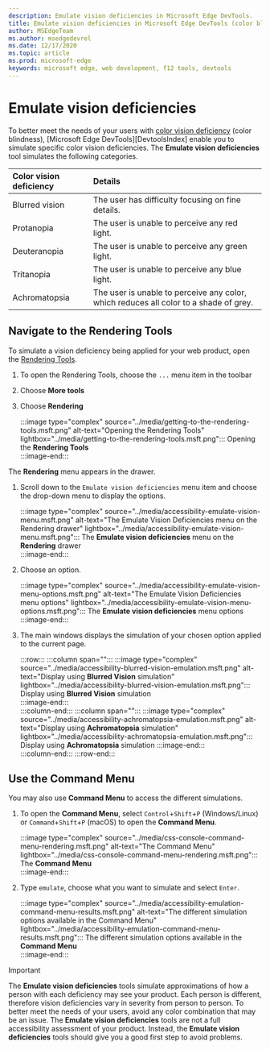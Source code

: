 ```yaml
---
description: Emulate vision deficiencies in Microsoft Edge DevTools.
title: Emulate vision deficiencies in Microsoft Edge DevTools (color blindness)
author: MSEdgeTeam
ms.author: msedgedevrel
ms.date: 12/17/2020
ms.topic: article
ms.prod: microsoft-edge
keywords: microsoft edge, web development, f12 tools, devtools
---
```

# Emulate vision deficiencies

To better meet the needs of your users with [color vision deficiency][ColorblindawarenessMain] \(color blindness\), [Microsoft Edge DevTools][DevtoolsIndex] enable you to simulate specific color vision deficiencies.  The **Emulate vision deficiencies** tool simulates the following categories.  

| Color vision deficiency | Details |  
|:--- |:--- |  
| Blurred vision | The user has difficulty focusing on fine details. |  
| Protanopia | The user is unable to perceive any red light. |  
| Deuteranopia | The user is unable to perceive any green light. |  
| Tritanopia | The user is unable to perceive any blue light. |  
| Achromatopsia | The user is unable to perceive any color, which reduces all color to a shade of grey. |  

## Navigate to the Rendering Tools  

To simulate a vision deficiency being applied for your web product, open the [Rendering Tools][DevtoolsRenderingToolsIndex].  

1.  To open the Rendering Tools, choose the `...` menu item in the toolbar  
1.  Choose **More tools**  
1.  Choose **Rendering**  
    
    :::image type="complex" source="../media/getting-to-the-rendering-tools.msft.png" alt-text="Opening the Rendering Tools" lightbox="../media/getting-to-the-rendering-tools.msft.png":::
       Opening the **Rendering Tools**  
    :::image-end:::  

The **Rendering** menu appears in the drawer.  

1.  Scroll down to the `Emulate vision deficiencies` menu item and choose the drop-down menu to display the options.  
    
    :::image type="complex" source="../media/accessibility-emulate-vision-menu.msft.png" alt-text="The Emulate Vision Deficiencies menu on the Rendering drawer" lightbox="../media/accessibility-emulate-vision-menu.msft.png":::
       The **Emulate vision deficiencies** menu on the **Rendering** drawer  
    :::image-end:::  
    
1.  Choose an option.  
    
    :::image type="complex" source="../media/accessibility-emulate-vision-menu-options.msft.png" alt-text="The Emulate Vision Deficiencies menu options" lightbox="../media/accessibility-emulate-vision-menu-options.msft.png":::
       The **Emulate vision deficiencies** menu options  
    :::image-end:::  
    
1.  The main windows displays the simulation of your chosen option applied to the current page.  
    
    :::row:::
       :::column span="":::
          :::image type="complex" source="../media/accessibility-blurred-vision-emulation.msft.png" alt-text="Display using **Blurred Vision** simulation" lightbox="../media/accessibility-blurred-vision-emulation.msft.png":::
             Display using **Blurred Vision** simulation  
          :::image-end:::  
       :::column-end:::
       :::column span="":::
          :::image type="complex" source="../media/accessibility-achromatopsia-emulation.msft.png" alt-text="Display using **Achromatopsia** simulation" lightbox="../media/accessibility-achromatopsia-emulation.msft.png":::
             Display using **Achromatopsia** simulation 
          :::image-end:::  
       :::column-end:::
    :::row-end:::
    
## Use the Command Menu  

You may also use **Command Menu** to access the different simulations.  

1.  To open the **Command Menu**, select `Control`+`Shift`+`P` \(Windows/Linux\) or `Command`+`Shift`+`P` \(macOS\) to open the **Command Menu**.  
    
    :::image type="complex" source="../media/css-console-command-menu-rendering.msft.png" alt-text="The Command Menu" lightbox="../media/css-console-command-menu-rendering.msft.png":::
       The **Command Menu**  
    :::image-end:::  
    
1.  Type `emulate`, choose what you want to simulate and select `Enter`.  
    
    :::image type="complex" source="../media/accessibility-emulation-command-menu-results.msft.png" alt-text="The different simulation options available in the Command Menu" lightbox="../media/accessibility-emulation-command-menu-results.msft.png":::
       The different simulation options available in the **Command Menu**  
    :::image-end:::  
    
> [!IMPORTANT]
> The **Emulate vision deficiencies** tools simulate approximations of how a person with each deficiency may see your product.  Each person is different, therefore vision deficiencies vary in severity from person to person.  To better meet the needs of your users, avoid any color combination that may be an issue.  The **Emulate vision deficiencies** tools are not a full accessibility assessment of your product.  Instead, the **Emulate vision deficiencies** tools should  give you a good first step to avoid problems.  

<!-- links -->  

[DevToolsMain]: ../index.md "Microsoft Edge (Chromium) Developer Tools"  
[DevtoolsRenderingToolsIndex]: ../rendering-tools/index.md "Analyze runtime performance | Microsoft Docs"  

[ColorblindawarenessMain]: http://www.colourblindawareness.org "The Colour Blind Awareness organisation"  

[AmfcbMain]: https://www.amfcb.org "The American Foundation for the Color Blind (AFCB)"  


